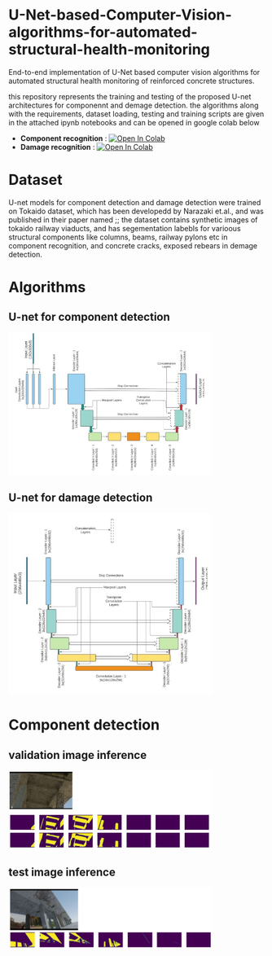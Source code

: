# U-Net-based-Computer-Vision-algorithms-for-automated-structural-health-monitoring
End-to-end implementation of U-Net based computer vision algorithms for automated structural health monitoring of reinforced concrete structures.

this repository represents the training and testing of the proposed U-net architectures for componennt and demage detection. the algorithms along with the requirements, dataset loading, testing and training scripts are given in the attached ipynb notebooks and can be opened in google colab below

- **Component recognition** : <a href="https://colab.research.google.com/github/RajaFida/YOLO-V5-Road-distress-imaging/blob/main/Test_YoloV5.ipynb"><img src="https://colab.research.google.com/assets/colab-badge.svg" alt="Open In Colab"></a>
- **Damage recognition** : <a href="https://colab.research.google.com/github/RajaFida/YOLO-V5-Road-distress-imaging/blob/main/Test_YoloV5.ipynb"><img src="https://colab.research.google.com/assets/colab-badge.svg" alt="Open In Colab"></a>


# Dataset
U-net models for component detection and damage detection were trained on Tokaido dataset, which has been developedd by Narazaki et.al., and was published in their paper named ;;
the dataset contains synthetic images of tokaido railway viaducts, and has segementation labebls for varioous structural components like columns, beams, railway pylons etc in component recognition, and concrete cracks, exposed rebears in demage detection. 

# Algorithms

## U-net for component detection
<img width="400" src="https://github.com/Nikhil-0142/U-Net-based-Computer-Vision-algorithms-for-automated-structural-health-monitoring/blob/fe9569777437548968bce93969e78c5796b7a6dc/data/unet.JPG"> </a>

## U-net for damage detection

<img width="400" src="https://github.com/Nikhil-0142/U-Net-based-Computer-Vision-algorithms-for-automated-structural-health-monitoring/blob/fe9569777437548968bce93969e78c5796b7a6dc/data/att_unet.JPG"> </a>

# Component detection

## validation image inference

<img width="400" src="https://github.com/Nikhil-0142/U-Net-based-Computer-Vision-algorithms-for-automated-structural-health-monitoring/blob/fe9569777437548968bce93969e78c5796b7a6dc/data/Component_valid.JPG"> </a>

## test image inference

<img width="400" src="https://github.com/Nikhil-0142/U-Net-based-Computer-Vision-algorithms-for-automated-structural-health-monitoring/blob/fe9569777437548968bce93969e78c5796b7a6dc/data/Component_test.JPG"> </a>
